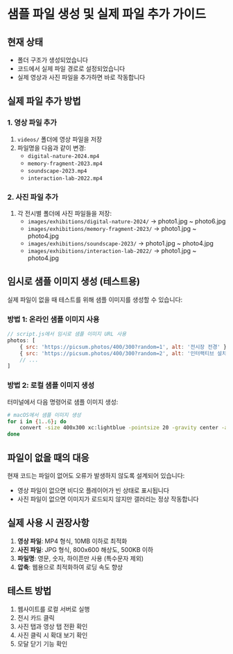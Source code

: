 # 샘플 파일 생성 및 실제 파일 추가 가이드

## 현재 상태
- 폴더 구조가 생성되었습니다
- 코드에서 실제 파일 경로로 설정되었습니다
- 실제 영상과 사진 파일을 추가하면 바로 작동합니다

## 실제 파일 추가 방법

### 1. 영상 파일 추가
1. `videos/` 폴더에 영상 파일을 저장
2. 파일명을 다음과 같이 변경:
   - `digital-nature-2024.mp4`
   - `memory-fragment-2023.mp4`
   - `soundscape-2023.mp4`
   - `interaction-lab-2022.mp4`

### 2. 사진 파일 추가
1. 각 전시별 폴더에 사진 파일들을 저장:
   - `images/exhibitions/digital-nature-2024/` → photo1.jpg ~ photo6.jpg
   - `images/exhibitions/memory-fragment-2023/` → photo1.jpg ~ photo4.jpg
   - `images/exhibitions/soundscape-2023/` → photo1.jpg ~ photo4.jpg
   - `images/exhibitions/interaction-lab-2022/` → photo1.jpg ~ photo4.jpg

## 임시로 샘플 이미지 생성 (테스트용)

실제 파일이 없을 때 테스트를 위해 샘플 이미지를 생성할 수 있습니다:

### 방법 1: 온라인 샘플 이미지 사용
```javascript
// script.js에서 임시로 샘플 이미지 URL 사용
photos: [
    { src: 'https://picsum.photos/400/300?random=1', alt: '전시장 전경' },
    { src: 'https://picsum.photos/400/300?random=2', alt: '인터랙티브 설치 작품' },
    // ...
]
```

### 방법 2: 로컬 샘플 이미지 생성
터미널에서 다음 명령어로 샘플 이미지 생성:

```bash
# macOS에서 샘플 이미지 생성
for i in {1..6}; do
    convert -size 400x300 xc:lightblue -pointsize 20 -gravity center -annotate 0 "Sample Image $i" "images/exhibitions/digital-nature-2024/photo$i.jpg"
done
```

## 파일이 없을 때의 대응

현재 코드는 파일이 없어도 오류가 발생하지 않도록 설계되어 있습니다:
- 영상 파일이 없으면 비디오 플레이어가 빈 상태로 표시됩니다
- 사진 파일이 없으면 이미지가 로드되지 않지만 갤러리는 정상 작동합니다

## 실제 사용 시 권장사항

1. **영상 파일**: MP4 형식, 10MB 이하로 최적화
2. **사진 파일**: JPG 형식, 800x600 해상도, 500KB 이하
3. **파일명**: 영문, 숫자, 하이픈만 사용 (특수문자 제외)
4. **압축**: 웹용으로 최적화하여 로딩 속도 향상

## 테스트 방법

1. 웹사이트를 로컬 서버로 실행
2. 전시 카드 클릭
3. 사진 탭과 영상 탭 전환 확인
4. 사진 클릭 시 확대 보기 확인
5. 모달 닫기 기능 확인
